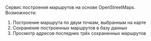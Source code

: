 Сервис построения маршрутов на основе OpenStreetMaps.
Возможности:
1. Построение маршрута по двум точкам, выбранным на карте
2. Сохранение построенных маршрутов в базу данных
3. Просмотр адресов последних трёх сохраненных маршрутов
